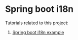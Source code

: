 # Spring boot i18n

Tutorials related to this project:

1. [Spring boot i18n example](https://howtodoinjava.com/spring-boot2/rest/i18n-internationalization/)